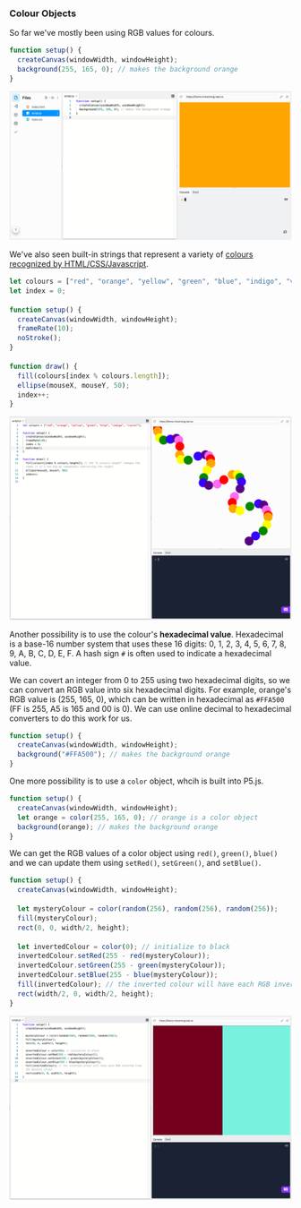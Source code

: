 ### Colour Objects

So far we've mostly been using RGB values for colours.

```javascript
function setup() {
  createCanvas(windowWidth, windowHeight);
  background(255, 165, 0); // makes the background orange
}
```

![](../../Images/Background.png)

We've also seen built-in strings that represent a variety of [colours recognized by HTML/CSS/Javascript](https://www.w3schools.com/colors/colors_names.asp). 


```js
let colours = ["red", "orange", "yellow", "green", "blue", "indigo", "violet"];
let index = 0;

function setup() {
  createCanvas(windowWidth, windowHeight);
  frameRate(10);
  noStroke();
}

function draw() {
  fill(colours[index % colours.length]); 
  ellipse(mouseX, mouseY, 50);
  index++;
}
```

![](../../Images/Array_2.png)

Another possibility is to use the colour's **hexadecimal value**. Hexadecimal is a base-16 number system that uses these 16 digits: 0, 1, 2, 3, 4, 5, 6, 7, 8, 9, A, B, C, D, E, F. A hash sign `#` is often used to indicate a hexadecimal value. 

We can covert an integer from 0 to 255 using two hexadecimal digits, so we can convert an RGB value into six hexadecimal digits. For example, orange's RGB value is (255, 165, 0), which can be written in hexadecimal as `#FFA500` (FF is 255, A5 is 165 and 00 is 0). We can use online decimal to hexadecimal converters to do this work for us.


```javascript
function setup() {
  createCanvas(windowWidth, windowHeight);
  background("#FFA500"); // makes the background orange
}
```

One more possibility is to use a `color` object, whcih is built into P5.js.

```js
function setup() {
  createCanvas(windowWidth, windowHeight);
  let orange = color(255, 165, 0); // orange is a color object
  background(orange); // makes the background orange
}
```

We can get the RGB values of a color object using `red()`, `green()`, `blue()` and we can update them using `setRed()`, `setGreen()`, and `setBlue()`.

```js
function setup() {
  createCanvas(windowWidth, windowHeight);

  let mysteryColour = color(random(256), random(256), random(256)); 
  fill(mysteryColour);
  rect(0, 0, width/2, height);
  
  let invertedColour = color(0); // initialize to black
  invertedColour.setRed(255 - red(mysteryColour));
  invertedColour.setGreen(255 - green(mysteryColour));
  invertedColour.setBlue(255 - blue(mysteryColour));
  fill(invertedColour); // the inverted colour will have each RGB inverted from the mystery colour
  rect(width/2, 0, width/2, height);
}
```

![](../../Images/Inverted_Colours.png)
